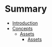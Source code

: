 # Summary

* [Introduction](README.md)
* [Concepts](concepts.md)
  * [Assets](concepts/assets.md)
    * [Assets](/concepts/Assets/Assets.md)



